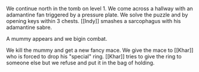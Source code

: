 We continue north in the tomb on level 1. We come across a hallway with an adamantine fan triggered by a pressure plate. We solve the puzzle and by opening keys within 3 chests. [[Indy]] smashes a sarcophagus with his adamantine sabre.

A mummy appears and we bigin combat. 

We kill the mummy and get a new fancy mace. We give the mace to [[Khar]] who is forced to drop his "special" ring. [[Khar]] tries to give the ring to someone else but we refuse and put it in the bag of holding.